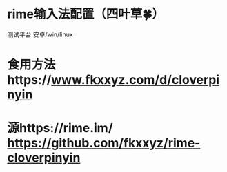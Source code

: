# rime输入法配置（四叶草🍀）
测试平台 安卓/win/linux
# 食用方法https://www.fkxxyz.com/d/cloverpinyin
# 源https://rime.im/  https://github.com/fkxxyz/rime-cloverpinyin

